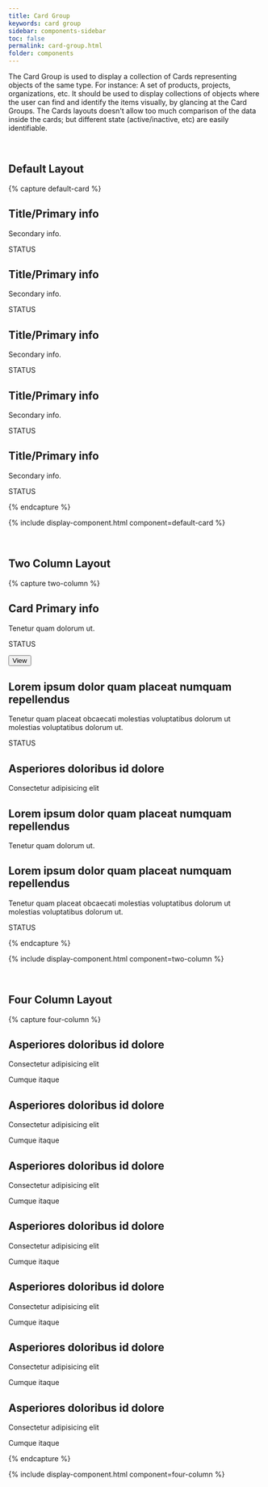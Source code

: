 ```yaml
---
title: Card Group
keywords: card group
sidebar: components-sidebar
toc: false
permalink: card-group.html
folder: components
---
```


The Card Group is used to display a collection of Cards representing objects of the same type. For instance: A set of products, projects, organizations, etc. It should be used to display collections of objects where the user can find and identify the items visually, by glancing at the Card Groups. The Cards layouts doesn't allow too much comparison of the data inside the cards; but different state (active/inactive, etc) are easily identifiable.

<br />

## Default Layout

{% capture default-card %}
<div class="tn-card-group">
  <div class="tn-card" role="button">
      <div class="tn-card__content">
           <h2 class="tn-card__header">
               Title/Primary info
           </h2>
           <p class="tn-card__description">
               Secondary info.
           </p>
           <p class="tn-card__status">
               <span class="tn-has-color-status-1">STATUS</span>
           </p>
      </div>
  </div>
    <div class="tn-card" role="button">
        <div class="tn-card__content">
           <h2 class="tn-card__header">
               Title/Primary info
           </h2>
           <p class="tn-card__description">
               Secondary info.
           </p>
           <p class="tn-card__status">
               <span class="tn-has-color-status-1">STATUS</span>
           </p>
        </div>
    </div>
    <div class="tn-card" role="button">
        <div class="tn-card__content">
           <h2 class="tn-card__header">
               Title/Primary info
           </h2>
           <p class="tn-card__description">
               Secondary info.
           </p>
            <p class="tn-card__status">
                <span class="tn-has-color-status-1">STATUS</span>
            </p>
        </div>
    </div>
    <div class="tn-card" role="button">
        <div class="tn-card__content">
           <h2 class="tn-card__header">
               Title/Primary info
           </h2>
           <p class="tn-card__description">
               Secondary info.
           </p>
           <p class="tn-card__status">
               <span class="tn-has-color-status-1">STATUS</span>
           </p>
        </div>
    </div>
    <div class="tn-card" role="button">
        <div class="tn-card__content">
           <h2 class="tn-card__header">
               Title/Primary info
           </h2>
           <p class="tn-card__description">
               Secondary info.
           </p>
           <p class="tn-card__status">
               <span class="tn-has-color-status-1">STATUS</span>
           </p>
        </div>
    </div>
</div>
{% endcapture %}

{% include display-component.html component=default-card %}

<br>

## Two Column Layout

{% capture two-column %}
<div class="tn-card-group tn-card-group--2col">
    <div class="tn-card">
        <div class="tn-card__content">
             <h2 class="tn-card__header">
                 Card Primary info
             </h2>
             <p class="tn-card__description">
                 Tenetur quam  dolorum ut.
             </p>
             <p class="tn-card__status">
                 STATUS
             </p>
        </div>
        <div class="tn-card__actions">
            <button class="tn-button tn-button--small">
        View
    </button>
        </div>
    </div>
    <div class="tn-card" role="button">
        <div class="tn-card__content">
             <h2 class="tn-card__header">
                 Lorem ipsum dolor quam placeat numquam repellendus
             </h2>
             <p class="tn-card__description">
                 Tenetur quam placeat obcaecati molestias voluptatibus dolorum
                 ut molestias voluptatibus dolorum ut.
             </p>
             <p class="tn-card__status">
                 <span class="tn-has-color-status-1">STATUS</span>
             </p>
        </div>
    </div>
    <div class="tn-card" role="button"><div class="tn-card__media tn-card__media--fill"
     style="background-image: url(https://techne.yaas.io/images/product-thumbnail.png)"
    aria-label="YaaS product thumbnail"></div>
        <div class="tn-card__content">
             <h2 class="tn-card__header">
                 Asperiores doloribus id dolore
             </h2>
             <p class="tn-card__description">
                 Consectetur adipisicing elit
             </p>
        </div>
    </div>
    <div class="tn-card" role="button">
        <div class="tn-card__content">
             <h2 class="tn-card__header">
                 Lorem ipsum dolor quam placeat numquam repellendus
             </h2>
             <p class="tn-card__description">
                 Tenetur quam  dolorum ut.
             </p>
        </div>
    </div>
    <div class="tn-card" role="button">
        <div class="tn-card__content">
             <h2 class="tn-card__header">
                 Lorem ipsum dolor quam placeat numquam repellendus
             </h2>
             <p class="tn-card__description">
                 Tenetur quam placeat obcaecati molestias voluptatibus dolorum
                 ut molestias voluptatibus dolorum ut.
             </p>
             <p class="tn-card__status">
                 <span class="tn-has-color-status-1">STATUS</span>
             </p>
        </div>
    </div>
</div>
{% endcapture %}

{% include display-component.html component=two-column %}

<br>

## Four Column Layout

{% capture four-column %}
<div class="tn-card-group tn-card-group--4col">
    <div class="tn-card tn-card--vertical" role="button">
        <div class="tn-card__media"
             style="background-image: url(https://techne.yaas.io/images/product-thumbnail.png)"
             aria-label="YaaS product thumbnail"></div>
        <div class="tn-card__content">
             <h2 class="tn-card__header">
                 Asperiores doloribus id dolore
             </h2>
             <p class="tn-card__description">
                 Consectetur adipisicing elit
             </p>
             <p class="tn-card__status">
                 <span class="tn-has-color-status-1">Cumque itaque</span>
             </p>
        </div>
    </div>
    <div class="tn-card tn-card--vertical" role="button">
        <div class="tn-card__media"
             style="background-image: url(https://techne.yaas.io/images/product-thumbnail.png)"
             aria-label="YaaS product thumbnail"></div>
        <div class="tn-card__content">
             <h2 class="tn-card__header">
                 Asperiores doloribus id dolore
             </h2>
             <p class="tn-card__description">
                 Consectetur adipisicing elit
             </p>
             <p class="tn-card__status">
                 <span class="tn-has-color-status-1">Cumque itaque</span>
             </p>
        </div>
    </div>
    <div class="tn-card tn-card--vertical" role="button">
        <div class="tn-card__media"
             style="background-image: url(https://techne.yaas.io/images/product-thumbnail.png)"
             aria-label="YaaS product thumbnail"></div>
        <div class="tn-card__content">
             <h2 class="tn-card__header">
                 Asperiores doloribus id dolore
             </h2>
             <p class="tn-card__description">
                 Consectetur adipisicing elit
             </p>
             <p class="tn-card__status">
                 <span class="tn-has-color-status-1">Cumque itaque</span>
             </p>
        </div>
    </div>
    <div class="tn-card tn-card--vertical" role="button">
        <div class="tn-card__media"
             style="background-image: url(https://techne.yaas.io/images/product-thumbnail.png)"
             aria-label="YaaS product thumbnail"></div>
        <div class="tn-card__content">
             <h2 class="tn-card__header">
                 Asperiores doloribus id dolore
             </h2>
             <p class="tn-card__description">
                 Consectetur adipisicing elit
             </p>
             <p class="tn-card__status">
                 <span class="tn-has-color-status-1">Cumque itaque</span>
             </p>
        </div>
    </div>
    <div class="tn-card tn-card--vertical" role="button"><div class="tn-card__media"
         style="background-image: url(https://techne.yaas.io/images/product-thumbnail.png)"
         aria-label="YaaS product thumbnail"></div>
        <div class="tn-card__content">
             <h2 class="tn-card__header">
                 Asperiores doloribus id dolore
             </h2>
             <p class="tn-card__description">
                 Consectetur adipisicing elit
             </p>
             <p class="tn-card__status">
                 <span class="tn-has-color-status-1">Cumque itaque</span>
             </p>
        </div>
    </div>
    <div class="tn-card tn-card--vertical" role="button"><div class="tn-card__media"
         style="background-image: url(https://techne.yaas.io/images/product-thumbnail.png)"
         aria-label="YaaS product thumbnail"></div>
        <div class="tn-card__content">
             <h2 class="tn-card__header">
                 Asperiores doloribus id dolore
             </h2>
             <p class="tn-card__description">
                 Consectetur adipisicing elit
             </p>
             <p class="tn-card__status">
                 <span class="tn-has-color-status-1">Cumque itaque</span>
             </p>
        </div>
    </div>
    <div class="tn-card tn-card--vertical" role="button"><div class="tn-card__media"
         style="background-image: url(https://techne.yaas.io/images/product-thumbnail.png)"
         aria-label="YaaS product thumbnail"></div>
        <div class="tn-card__content">
             <h2 class="tn-card__header">
                 Asperiores doloribus id dolore
             </h2>
             <p class="tn-card__description">
                 Consectetur adipisicing elit
             </p>
             <p class="tn-card__status">
                 <span class="tn-has-color-status-1">Cumque itaque</span>
             </p>
        </div>
    </div>
</div>
{% endcapture %}

{% include display-component.html component=four-column %}
